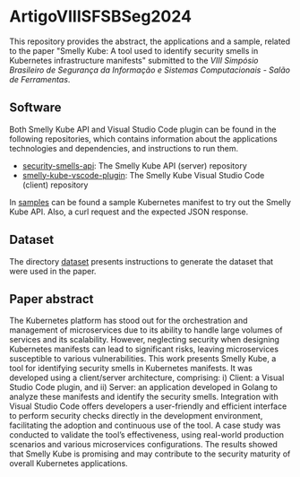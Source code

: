 # ArtigoVIIISFSBSeg2024

This repository provides the abstract, the applications and a sample, related to the paper "Smelly Kube: A tool used to identify security smells in Kubernetes infrastructure manifests" submitted to the *VIII Simpósio Brasileiro de Segurança da Informação e Sistemas Computacionais - Salão de Ferramentas*.

## Software
Both Smelly Kube API and Visual Studio Code plugin can be found in the following repositories, which contains information about the applications technologies and dependencies, and instructions to run them.

- [security-smells-api](https://github.com/VitorOriel/security-smells-api/tree/v0.1.0): The Smelly Kube API (server) repository
- [smelly-kube-vscode-plugin](https://github.com/VitorOriel/smelly-kube-vscode-plugin/): The Smelly Kube Visual Studio Code (client) repository

In [samples](./samples/) can be found a sample Kubernetes manifest to try out the Smelly Kube API. Also, a curl request and the expected JSON response.

## Dataset

The directory [dataset](./dataset/) presents instructions to generate the dataset that were used in the paper.

## Paper abstract
The Kubernetes platform has stood out for the orchestration and management of microservices due to its ability to handle large volumes of services and its scalability. However, neglecting security when designing Kubernetes manifests can lead to significant risks, leaving microservices susceptible to various vulnerabilities. This work presents Smelly Kube, a tool for identifying security smells in Kubernetes manifests. It was developed using a client/server architecture, comprising: i) Client: a Visual Studio Code plugin, and ii) Server: an application developed in Golang to analyze these manifests and identify the security smells. Integration with Visual Studio Code offers developers a user-friendly and efficient interface to perform security checks directly in the development environment, facilitating the adoption and continuous use of the tool. A case study was conducted to validate the tool’s effectiveness, using real-world production scenarios and various microservices configurations. The results showed that Smelly Kube is promising and may contribute to the security maturity of overall Kubernetes applications.